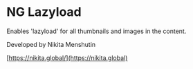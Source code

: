 # NG Lazyload

Enables 'lazyload' for all thumbnails and images in the content.

Developed by Nikita Menshutin

[https://nikita.global/](https://nikita.global)